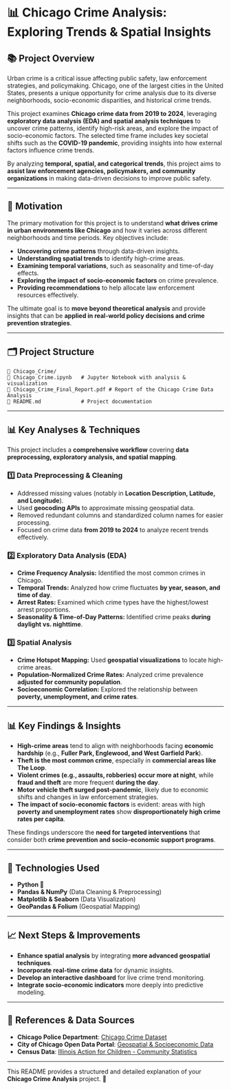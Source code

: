# **📊 Chicago Crime Analysis: Exploring Trends & Spatial Insights**  

## 📚 **Project Overview**  
Urban crime is a critical issue affecting public safety, law enforcement strategies, and policymaking. Chicago, one of the largest cities in the United States, presents a unique opportunity for crime analysis due to its diverse neighborhoods, socio-economic disparities, and historical crime trends.  

This project examines **Chicago crime data from 2019 to 2024**, leveraging **exploratory data analysis (EDA) and spatial analysis techniques** to uncover crime patterns, identify high-risk areas, and explore the impact of socio-economic factors. The selected time frame includes key societal shifts such as the **COVID-19 pandemic**, providing insights into how external factors influence crime trends.  

By analyzing **temporal, spatial, and categorical trends**, this project aims to **assist law enforcement agencies, policymakers, and community organizations** in making data-driven decisions to improve public safety.  

---

## 🎯 **Motivation**  
The primary motivation for this project is to understand **what drives crime in urban environments like Chicago** and how it varies across different neighborhoods and time periods. Key objectives include:  

- **Uncovering crime patterns** through data-driven insights.  
- **Understanding spatial trends** to identify high-crime areas.  
- **Examining temporal variations**, such as seasonality and time-of-day effects.  
- **Exploring the impact of socio-economic factors** on crime prevalence.  
- **Providing recommendations** to help allocate law enforcement resources effectively.  

The ultimate goal is to **move beyond theoretical analysis** and provide insights that can be **applied in real-world policy decisions and crime prevention strategies**.  

---

## 🗂 **Project Structure**  
```
📁 Chicago_Crime/
📄 Chicago_Crime.ipynb   # Jupyter Notebook with analysis & visualization
📄 Chicago_Crime_Final_Report.pdf # Report of the Chicago Crime Data Analysis
📄 README.md             # Project documentation
```

---

## 📊 **Key Analyses & Techniques**  
This project includes a **comprehensive workflow** covering **data preprocessing, exploratory analysis, and spatial mapping**.  

### **1️⃣ Data Preprocessing & Cleaning**  
- Addressed missing values (notably in **Location Description, Latitude, and Longitude**).  
- Used **geocoding APIs** to approximate missing geospatial data.  
- Removed redundant columns and standardized column names for easier processing.  
- Focused on crime data **from 2019 to 2024** to analyze recent trends effectively.  

### **2️⃣ Exploratory Data Analysis (EDA)**  
- **Crime Frequency Analysis:** Identified the most common crimes in Chicago.  
- **Temporal Trends:** Analyzed how crime fluctuates **by year, season, and time of day**.  
- **Arrest Rates:** Examined which crime types have the highest/lowest arrest proportions.  
- **Seasonality & Time-of-Day Patterns:** Identified crime peaks **during daylight vs. nighttime**.  

### **3️⃣ Spatial Analysis**  
- **Crime Hotspot Mapping:** Used **geospatial visualizations** to locate high-crime areas.  
- **Population-Normalized Crime Rates:** Analyzed crime prevalence **adjusted for community population**.  
- **Socioeconomic Correlation:** Explored the relationship between **poverty, unemployment, and crime rates**.  

---

## 📊 **Key Findings & Insights**  

- **High-crime areas** tend to align with neighborhoods facing **economic hardship** (e.g., **Fuller Park, Englewood, and West Garfield Park**).  
- **Theft is the most common crime**, especially in **commercial areas like The Loop**.  
- **Violent crimes (e.g., assaults, robberies) occur more at night**, while **fraud and theft** are more frequent **during the day**.  
- **Motor vehicle theft surged post-pandemic**, likely due to economic shifts and changes in law enforcement strategies.  
- **The impact of socio-economic factors** is evident: areas with high **poverty and unemployment rates** show **disproportionately high crime rates per capita**.  

These findings underscore the **need for targeted interventions** that consider both **crime prevention and socio-economic support programs**.  

---

## 🔧 **Technologies Used**  
- **Python 🐍**  
- **Pandas & NumPy** (Data Cleaning & Preprocessing)  
- **Matplotlib & Seaborn** (Data Visualization)  
- **GeoPandas & Folium** (Geospatial Mapping)  

---

## 📈 **Next Steps & Improvements**  
- **Enhance spatial analysis** by integrating **more advanced geospatial techniques**.  
- **Incorporate real-time crime data** for dynamic insights.  
- **Develop an interactive dashboard** for live crime trend monitoring.  
- **Integrate socio-economic indicators** more deeply into predictive modeling.  

---

## 📑 **References & Data Sources**  
- **Chicago Police Department**: [Chicago Crime Dataset](https://www.kaggle.com/datasets/chicago/chicago-crime)  
- **City of Chicago Open Data Portal**: [Geospatial & Socioeconomic Data](https://data.cityofchicago.org/)  
- **Census Data**: [Illinois Action for Children - Community Statistics](https://www.actforchildren.org/)  

---

This README provides a structured and detailed explanation of your **Chicago Crime Analysis** project. 🚀

